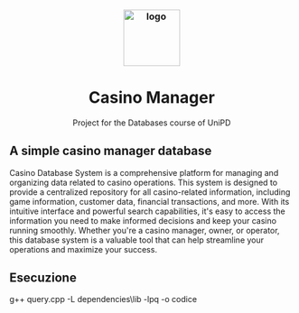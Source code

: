 <h3 align="center"><img src="https://cdn0.iconfinder.com/data/icons/game-and-play-flat-1/512/Casino_Chips-512.png" alt="logo" height="100px"></h3>
<h1 align="center">Casino Manager</h1>
<p align="center">
Project for the Databases course of UniPD
</p>
<p>
  <h2 align="left">A simple casino manager database</h2>
Casino Database System is a comprehensive platform for managing and organizing data related to casino operations. This system is designed to provide a centralized repository for all casino-related information, including game information, customer data, financial transactions, and more. With its intuitive interface and powerful search capabilities, it's easy to access the information you need to make informed decisions and keep your casino running smoothly. Whether you're a casino manager, owner, or operator, this database system is a valuable tool that can help streamline your operations and maximize your success.
</p>
<p align="center">
  <h2 align="left">Esecuzione</h2>
  g++ query.cpp -L dependencies\lib -lpq -o codice
</p>


